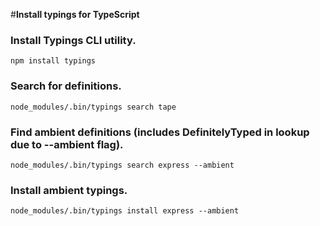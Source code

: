#**Install typings for TypeScript**

### Install Typings CLI utility.
`npm install typings`

### Search for definitions.
`node_modules/.bin/typings search tape`

### Find ambient definitions (includes DefinitelyTyped in lookup due to --ambient flag).
`node_modules/.bin/typings search express --ambient`

### Install ambient typings.
`node_modules/.bin/typings install express --ambient`
